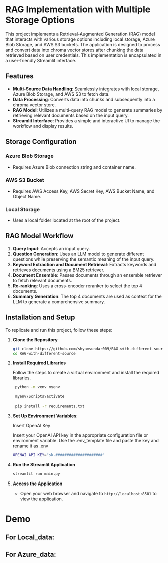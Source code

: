 
# RAG Implementation with Multiple Storage Options

This project implements a Retrieval-Augmented Generation (RAG) model that interacts with various storage options including local storage, Azure Blob Storage, and AWS S3 buckets. The application is designed to process and convert data into chroma vector stores after chunking the data retrieved based on user credentials. This implementation is encapsulated in a user-friendly Streamlit interface.

## Features

- **Multi-Source Data Handling**: Seamlessly integrates with local storage, Azure Blob Storage, and AWS S3 to fetch data.
- **Data Processing**: Converts data into chunks and subsequently into a chroma vector store.
- **RAG Model**: Utilizes a multi-query RAG model to generate summaries by retrieving relevant documents based on the input query.
- **Streamlit Interface**: Provides a simple and interactive UI to manage the workflow and display results.

## Storage Configuration

### Azure Blob Storage
- Requires Azure Blob connection string and container name.

### AWS S3 Bucket
- Requires AWS Access Key, AWS Secret Key, AWS Bucket Name, and Object Name.

### Local Storage
- Uses a local folder located at the root of the project.

## RAG Model Workflow

1. **Query Input**: Accepts an input query.
2. **Question Generation**: Uses an LLM model to generate different questions while preserving the semantic meaning of the input query.
3. **Keyword Extraction and Document Retrieval**: Extracts keywords and retrieves documents using a BM25 retriever.
4. **Document Ensemble**: Passes documents through an ensemble retriever to fetch relevant documents.
5. **Re-ranking**: Uses a cross-encoder reranker to select the top 4 documents.
6. **Summary Generation**: The top 4 documents are used as context for the LLM to generate a comprehensive summary.
## Installation and Setup

To replicate and run this project, follow these steps:

1. **Clone the Repository**
   ```bash
   git clone https://github.com/shyamsundar009/RAG-with-different-source
   cd RAG-with-different-source
   ```

2. **Install Required Libraries**
    
    Follow the steps to create a virtual environment and install the required libraries.
   ```bash
    python -m venv myenv
    
    myenv\Scripts\activate
    
    pip install -r requirements.txt
   ```

3. **Set Up Environment Variables**:

    Insert OpenAI Key

    Insert your OpenAI API key in the appropriate configuration file or environment variable. Use the .env_template file and paste the key and rename it as .env

    ```bash
    OPENAI_API_KEY="sk-#####################"
    ```
4. **Run the Streamlit Application**
   ```bash
   streamlit run main.py
   ```

5. **Access the Application**
   - Open your web browser and navigate to `http://localhost:8501` to view the application.


# Demo

## For Local_data:

## For Azure_data: